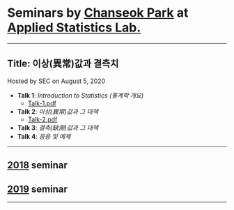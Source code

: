 # Seminars by [Chanseok Park](https://appliedstat.github.io) at [Applied Statistics Lab.](https://statpnu.github.io)
---

## Title: 이상(異常)값과 결측치 
   Hosted by SEC on August 5, 2020 
- **Talk 1**: *Introduction to Statistics (통계학 개요)*  
    - [Talk-1.pdf](Talk-1.pdf) 
- **Talk 2**: *이상(異常)값과 그 대책*
    - [Talk-2.pdf](Talk-2.pdf)
- **Talk 3**: *결측(缺測)값과 그 대책*
- **Talk 4**: *응용 및 예제*

    
---
## [2018](2018)  seminar  
## [2019](2019)  seminar  
---
